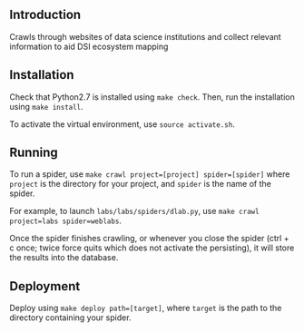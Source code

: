 ## Introduction

Crawls through websites of data science institutions and collect relevant information to aid DSI ecosystem mapping

## Installation

Check that Python2.7 is installed using `make check`. Then, run the installation using `make install`.

To activate the virtual environment, use `source activate.sh`.

## Running

To run a spider, use `make crawl project=[project] spider=[spider]` where
`project` is the directory for your project, and `spider` is the name
of the spider.

For example, to launch `labs/labs/spiders/dlab.py`, use
`make crawl project=labs spider=weblabs`.

Once the spider finishes crawling, or whenever you close the spider (ctrl + c once; twice force quits which does not activate the persisting), it will store the results into the database.

## Deployment

Deploy using `make deploy path=[target]`, where `target` is the path to the
directory containing your spider.
